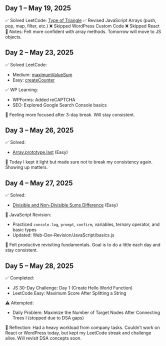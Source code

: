 ## Day 1 – May 19, 2025
✅ Solved LeetCode: [Type of Triangle](https://leetcode.com/problems/type-of-triangle)
✅ Revised JavaScript Arrays (push, pop, map, filter, etc.)
❌ Skipped WordPress Custom Code
❌ Skipped React
🎯 Notes: Felt more confident with array methods. Tomorrow will move to JS objects.

## Day 2 – May 23, 2025

✅ Solved LeetCode:
- Medium: [maximumValueSum](https://leetcode.com/problems/maximum-value-sum)
- Easy: [createCounter](https://leetcode.com/problems/counter)

✅ WP Learning:
- WPForms: Added reCAPTCHA
- SEO: Explored Google Search Console basics

💬 Feeling more focused after 3-day break. Will stay consistent.

## Day 3 – May 26, 2025

✅ Solved:
- [Array.prototype.last](https://leetcode.com/problems/array-prototype-last/) (Easy)

💬 Today I kept it light but made sure not to break my consistency again. Showing up matters.

## Day 4 – May 27, 2025

✅ Solved:
- [Divisible and Non-Divisible Sums Difference](https://leetcode.com/problems/divisible-and-non-divisible-sums-difference) (Easy)

🧠 JavaScript Revision:
- Practiced `console.log`, `prompt`, `confirm`, variables, ternary operator, and basic types
- Updated: Web-Dev-Revision/JavaScript/basics.js

💬 Felt productive revisiting fundamentals. Goal is to do a little each day and stay consistent.

## Day 5 – May 28, 2025

✅ Completed:
- JS 30-Day Challenge: Day 1 (Create Hello World Function)
- LeetCode Easy: Maximum Score After Splitting a String

⚠️ Attempted:
- Daily Problem: Maximize the Number of Target Nodes After Connecting Trees I (stopped due to DSA gaps)

🧠 Reflection:
Had a heavy workload from company tasks. Couldn’t work on React or WordPress today, but kept my LeetCode streak and challenge alive. Will revisit DSA concepts soon.